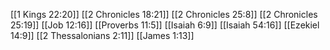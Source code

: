 [[1 Kings 22:20]]
[[2 Chronicles 18:21]]
[[2 Chronicles 25:8]]
[[2 Chronicles 25:19]]
[[Job 12:16]]
[[Proverbs 11:5]]
[[Isaiah 6:9]]
[[Isaiah 54:16]]
[[Ezekiel 14:9]]
[[2 Thessalonians 2:11]]
[[James 1:13]]
